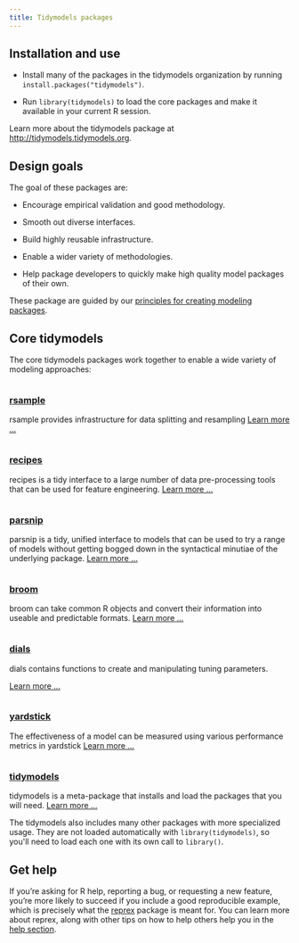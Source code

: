 ```yaml
---
title: Tidymodels packages
---
```


## Installation and use

* Install many of the packages in the tidymodels organization by running `install.packages("tidymodels")`.

* Run `library(tidymodels)` to load the core packages and make it available in your current R session.

Learn more about the tidymodels package at <http://tidymodels.tidymodels.org>.

## Design goals

The goal of these packages are:

 * Encourage empirical validation and good methodology.

 * Smooth out diverse interfaces.
 
 * Build highly reusable infrastructure.

 * Enable a wider variety of methodologies.

 * Help package developers to quickly make high quality model packages of their own.

These package are guided by our [principles for creating modeling packages](https://tidymodels.github.io/model-implementation-principles/). 

<div class="package-section">

<div class="package-section-info">
  <h2 id="core-tidymodels">Core tidymodels</h2>
  <p>The core tidymodels packages work together to enable a wide variety of modeling approaches:</p>
</div>

<div class="packages">
  <div class="package">
    <img class="package-image" src="/images/rsample.png" alt=""></img>
    <div class="package-info">
      <h3><a href="https://tidymodels.github.io/rsample/">rsample</a></h3>
      <p>rsample provides infrastructure for data splitting and resampling <a href="https://tidymodels.github.io/rsample/" aria-hidden="true">Learn more ...</a></p>
    </div>
  </div>
  <div class="package">
    <img class="package-image" src="/images/recipes.png" alt=""></img>
    <div class="package-info">
      <h3><a href="https://tidymodels.github.io/rsample/"> recipes </a></h3>
      <p>recipes is a tidy interface to a large number of data pre-processing tools that can be used for feature engineering. <a href="https://tidymodels.github.io/rsample/" aria-hidden="true">Learn more ...</a></p>
    </div>
  </div>
  <div class="package">
    <img class="package-image" src="/images/parsnip.png" alt=""></img>
    <div class="package-info">
      <h3><a href="https://tidymodels.github.io/parsnip/"> parsnip </a></h3>
      <p>parsnip is a tidy, unified interface to models that can be used to try a range of models without getting bogged down in the syntactical minutiae of the underlying package. <a href="https://tidymodels.github.io/parsnip/" aria-hidden="true">Learn more ...</a></p>
    </div>
  </div>
  <div class="package">
    <img class="package-image" src="/images/broom.png" alt=""></img>
    <div class="package-info">
      <h3><a href="https://broom.tidyverse.org/"> broom </a></h3>
      <p>broom can take common R objects and convert their information into useable and predictable formats. 
      <a href="https://broom.tidyverse.org/" aria-hidden="true">Learn more ...</a></p>
    </div>
  </div>
  <div class="package">
    <img class="package-image" src="/images/dials.png" alt=""></img>
    <div class="package-info">
      <h3><a href="https://tidymodels.github.io/dials/"> dials </a></h3>
      <p>dials contains functions to create and manipulating tuning parameters. </p>
      <a href="https://tidymodels.github.io/dials/" aria-hidden="true">Learn more ...</a></p>
    </div>
  </div>    
    <div class="package">
    <img class="package-image" src="/images/yardstick.png" alt=""></img>
    <div class="package-info">
      <h3><a href="https://tidymodels.github.io/yardstick/"> yardstick </a></h3>
      <p>The effectiveness of a model can be measured using various performance metrics in yardstick <a href="https://tidymodels.github.io/yardstick/" aria-hidden="true">Learn more ...</a></p>
    </div>
  </div>
  <div class="package">
    <img class="package-image" src="/images/tidymodels.png" alt=""></img>
    <div class="package-info">
      <h3><a href="https://tidymodels.tidymodels.org/"> tidymodels </a></h3>
      <p>tidymodels is a meta-package that installs and load the packages that you will need.  
      <a href="https://tidymodels.tidymodels.org/" aria-hidden="true">Learn more ...</a></p>
    </div>
  </div>
</div>
</div>

The tidymodels also includes many other packages with more specialized usage. They are not loaded automatically with `library(tidymodels)`, so you'll need to load each one with its own call to `library()`. 


## Get help

If you’re asking for R help, reporting a bug, or requesting a new feature, you’re more likely to succeed if you include a good reproducible example, which is precisely what the [reprex](http://reprex.tidymodels.org/) package is meant for. You can learn more about reprex, along with other tips on how to help others help you in the [help section](https://www.tidyverse.org/help/).
